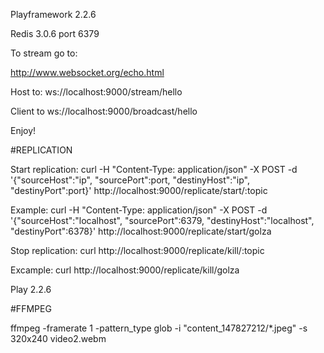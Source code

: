 Playframework 2.2.6 

Redis 3.0.6 port 6379

To stream go to:

http://www.websocket.org/echo.html

Host to: ws://localhost:9000/stream/hello

Client to ws://localhost:9000/broadcast/hello


Enjoy!


#REPLICATION


Start replication:
curl -H "Content-Type: application/json" -X POST -d '{"sourceHost":"ip", "sourcePort":port, "destinyHost":"ip", "destinyPort":port}' http://localhost:9000/replicate/start/:topic

Example:
curl -H "Content-Type: application/json" -X POST -d '{"sourceHost":"localhost", "sourcePort":6379, "destinyHost":"localhost", "destinyPort":6378}' http://localhost:9000/replicate/start/golza


Stop replication:
curl  http://localhost:9000/replicate/kill/:topic

Excample:
curl  http://localhost:9000/replicate/kill/golza


Play 2.2.6

#FFMPEG

ffmpeg -framerate 1 -pattern_type glob -i "content_147827212/*.jpeg" -s 320x240 video2.webm
